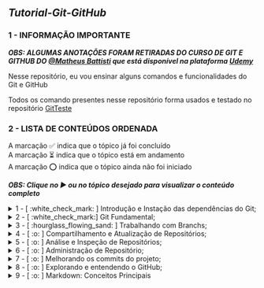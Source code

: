## ***Tutorial-Git-GitHub***

### 1 - INFORMAÇÃO IMPORTANTE

***OBS: ALGUMAS ANOTAÇÕES FORAM RETIRADAS DO CURSO DE GIT E GITHUB DO [@Matheus Battisti](https://github.com/matheusbattisti) que está disponível na plataforma [Udemy](https://www.udemy.com/)***

Nesse repositório, eu vou ensinar alguns comandos e funcionalidades do Git e GitHub

Todos os comando presentes nesse repositório forma usados e testado no repositório [GitTeste](https://github.com/IgorMariano25/GitTeste)

### 2 - LISTA DE CONTEÚDOS ORDENADA 
A marcação :white_check_mark: indica que o tópico já foi concluído\
A marcação :hourglass_flowing_sand: indica que o tópico está em andamento\
A marcação :o: indica que o tópico ainda não foi iniciado

***OBS: Clique no ▶ ou no tópico desejado para visualizar o conteúdo completo***

<details><summary> 1 - [ :white_check_mark: ] Introdução e Instação das dependências do Git;</summary> <br/>
 
<p> 1.1 - [ :white_check_mark: ] Instalando Git no Windows </p>
<p> 1.2 - [ :white_check_mark: ] Instalando VSCode no Windows </p>
<p> 1.3 - [ :white_check_mark: ] O que é controle de versão  ? </p>
<p> 1.4 - [ :white_check_mark: ] O que é GIT ? </p>
</details>

<details><summary> 2 - [ :white_check_mark:] Git Fundamental;</summary> <br/>

<p> 2.1 -  [ :white_check_mark:] O que é um repositório ? </p> 
<p> 2.2 -  [ :white_check_mark:] Criando repositórios </p>
<p> 2.3 -  [ :white_check_mark:] O que é GitHub ? </p>
<p> 2.4 -  [ :white_check_mark:] Enviando Repositórios para o GitHub </p>
<p> 2.5 -  [ :white_check_mark:] Verificando alterações </p>
<p> 2.6 -  [ :white_check_mark:] Adicionando arquivos ao projeto </p>
<p> 2.7 -  [ :white_check_mark:] Salvando alterações </p>
<p> 2.8 -  [ :white_check_mark:] Enviando código para o repositório remoto </p>
<p> 2.9 -  [ :white_check_mark:] Recebendo alterações </p>
<p> 2.10 -  [ :white_check_mark:] Clonando repositório </p>
<p> 2.11 -  [ :white_check_mark:] Removendo arquivos </p>
<p> 2.12 -  [ :white_check_mark:] Verificando as alterações por meio de log </p>
<p> 2.13 -  [ :white_check_mark:] Renomeando/Movendo arquivos </p>
<p> 2.14 -  [ :white_check_mark:] Desfazendo alterações </p>
<p> 2.15 -  [ :white_check_mark:] Ignorando arquivos e diretórios em um projeto </p>
<p> 2.16 [ :white_check_mark:] Resetando um Branch </p>
</details>
  
<details><summary> 3 - [ :hourglass_flowing_sand: ] Trabalhando com Branchs; </summary> <br/>

<p> 3.1 - [ :white_check_mark:] O que são branches </p>
<p> 3.2 -  [ :white_check_mark:] Criando e visualizando branches </p>
<p> 3.3 -  [ :white_check_mark:] Deletando branches </p>
<p> 3.4 -  [ :white_check_mark:] Mudando de branches </p>
<p> 3.5 -  [ :white_check_mark:] Unindo branches </p>
<p> 3.6 -  [ :white_check_mark:] Utilizando a stash </p>
<p> 3.7 -  [ :o: ] Recuperando a stash </p>
<p> 3.8 -  [ :o: ] Removendo a stash </p>
<p> 3.9 -  [ :o: ] Criando tags </p>
<p> 3.10 -  [ :o: ] Alterando a tag </p>
<p> 3.11 -  [ :o: ] Enviando tags ao repositório </p>
<p> 3.12 -  [ :o: ] Conclusão da Seção </p>
</details>

<details><summary> 4 - [ :o: ] Compartilhamento e Atualização de Repositórios; </summary> <br/>
 
<p> 4.1 - [ :o: ] Introdução da seção </p>
<p> 4.2 - [ :o: ] Encontrando branches </p> 
<p> 4.3 - [ :o: ] Recebendo atualizações </p>
<p> 4.4 - [ :o: ] Enviando alterações </p>
<p> 4.5 - [ :o: ] Utilizando o remote </p> 
<p> 4.6 - [ :o: ] Conhecendo os submodules </p>
<p> 4.7 - [ :o: ] Atualizando os submodules </p>
<p> 4.8 - [ :o: ] Conclusão da Seção </p> 
 
</details>
<details><summary> 5 - [ :o: ] Análise e Inspeção de Repositórios; </summary></details>
<details><summary> 6 - [ :o: ] Administração de Repositório; </summary></details>
<details><summary> 7 - [ :o: ] Melhorando os commits do projeto; </summary></details>
<details><summary> 8 - [ :o: ] Explorando e entendendo o GitHub; </summary></details>
<details><summary> 9 - [ :o: ] Markdown: Conceitos Principais </summary></details>
